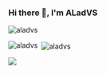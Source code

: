 ### Hi there 👋, I'm ALadVS
<p align="left"> <img src="https://komarev.com/ghpvc/?username=aladvs&label=Profile%20views&color=0e75b6&style=flat" alt="aladvs" /> </p>

<p><img align="left" src="https://github-readme-stats.vercel.app/api/top-langs?username=aladvs&show_icons=true&locale=en&layout=compact&langs_count=8" alt="aladvs" /></p>
<p>&nbsp;<img align="center" src="https://github-readme-stats.vercel.app/api?username=aladvs&show_icons=true&locale=en" alt="aladvs" /></p>
<p><img align="center" src="https://streak-stats.demolab.com?user=aladvs&theme=transparent"/></p>

<!--[![trophy](https://github-profile-trophy.vercel.app/?username=aladvs)](https://github.com/ryo-ma/github-profile-trophy)
<!--
**aladvs/aladvs** is a ✨ _special_ ✨ repository because its `README.md` (this file) appears on your GitHub profile.

Here are some ideas to get you started:

- 🔭 I’m currently working on ...
- 🌱 I’m currently learning ...
- 👯 I’m looking to collaborate on ...
- 🤔 I’m looking for help with ...
- 💬 Ask me about ...
- 📫 How to reach me: ...
- 😄 Pronouns: ...
- ⚡ Fun fact: ...
-->
